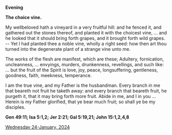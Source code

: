 **Evening**

**The choice vine.**
 
My wellbeloved hath a vineyard in a very fruitful hill: and he fenced it, and gathered out the stones thereof, and planted it with the choicest vine, ... and he looked that it should bring forth grapes, and it brought forth wild grapes. -- Yet I had planted thee a noble vine, wholly a right seed: how then art thou turned into the degenerate plant of a strange vine unto me.
 
The works of the flesh are manifest, which are these; Adultery, fornication, uncleanness, ... envyings, murders, drunkenness, revellings, and such like: ... but the fruit of the Spirit is love, joy, peace, longsuffering, gentleness, goodness, faith, meekness, temperance.
 
I am the true vine, and my Father is the husbandman. Every branch in me that beareth not fruit he taketh away: and every branch that beareth fruit, he purgeth it, that it may bring forth more fruit. Abide in me, and I in you ... Herein is my Father glorified, that ye bear much fruit; so shall ye be my disciples.  

**Gen 49:11; Isa 5:1,2; Jer 2:21; Gal 5:19,21; John 15:1,2,4,8**

[Wednesday 24-January, 2024](https://t.me/daily_light)

